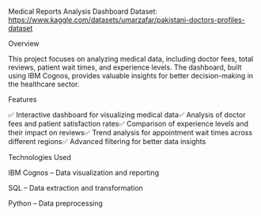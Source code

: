 Medical Reports Analysis Dashboard
Dataset: https://www.kaggle.com/datasets/umarzafar/pakistani-doctors-profiles-dataset

Overview

This project focuses on analyzing medical data, including doctor fees, total reviews, patient wait times, and experience levels. The dashboard, built using IBM Cognos, provides valuable insights for better decision-making in the healthcare sector.

Features

✅ Interactive dashboard for visualizing medical data✅ Analysis of doctor fees and patient satisfaction rates✅ Comparison of experience levels and their impact on reviews✅ Trend analysis for appointment wait times across different regions✅ Advanced filtering for better data insights

Technologies Used

IBM Cognos – Data visualization and reporting

SQL – Data extraction and transformation

Python – Data preprocessing
